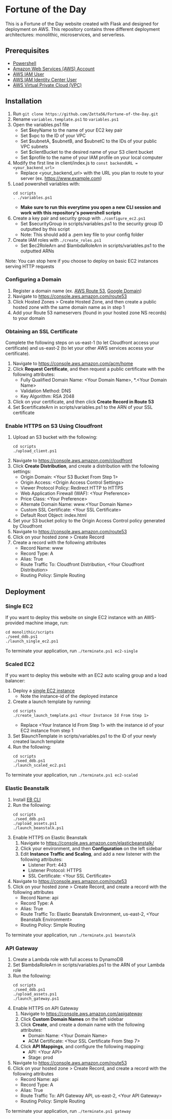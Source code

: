 # Fortune of the Day
This is a Fortune of the Day website created with Flask and designed for deployment on AWS. This repository contains three different deployment architectures: monolithic, microservices, and serverless.

## Prerequisites
- [Powershell](https://learn.microsoft.com/en-us/powershell/scripting/install/installing-powershell?view=powershell-7.3)
- [Amazon Web Services (AWS) Account](https://docs.aws.amazon.com/accounts/latest/reference/manage-acct-creating.html)
- [AWS IAM User](https://docs.aws.amazon.com/IAM/latest/UserGuide/id_users_create.html)
- [AWS IAM Identity Center User](https://docs.aws.amazon.com/singlesignon/latest/userguide/getting-started.html)
- [AWS Virtual Private Cloud (VPC)](https://docs.aws.amazon.com/directoryservice/latest/admin-guide/gsg_create_vpc.html)

## Installation
1. Run `git clone https://github.com/Zetta56/Fortune-of-the-Day.git`
2. Rename `variables.template.ps1` to `variables.ps1`
3. Open the variables.ps1 file
   - Set $keyName to the name of your EC2 key pair
   - Set $vpc to the ID of your VPC
   - Set $subnetA, $subnetB, and $subnetC to the IDs of your public VPC subnets
   - Set $clientBucket to the desired name of your S3 client bucket
   - Set $profile to the name of your IAM profile on your local computer
4. Modify the first line in client/index.js to `const backendURL = <your_backend_url>`
   - Replace <your_backend_url> with the URL you plan to route to your server (ex. https://www.example.com)
5. Load powershell variables with:
   ```
   cd scripts
   . ./variables.ps1
   ```
   - **Make sure to run this everytime you open a new CLI session and work with this repository's powershell scripts**
6. Create a key pair and security group with `./configure_ec2.ps1`
   - Set $securityGroup in scripts/variables.ps1 to the security group ID outputted by this script
   - Note: This should add a .pem key file to your config folder
7. Create IAM roles with `./create_roles.ps1`
   - Set $ec2RoleArn and $lambdaRoleArn in scripts/variables.ps1 to the outputted ARNs

Note: You can stop here if you choose to deploy on basic EC2 instances serving HTTP requests

### Configuring a Domain
1. Register a domain name (ex. [AWS Route 53](https://docs.aws.amazon.com/Route53/latest/DeveloperGuide/domain-register.html), [Google Domain](https://domains.google/))
2. Navigate to https://console.aws.amazon.com/route53
3. Click Hosted Zones > Create Hosted Zone, and then create a public hosted zone with the same domain name as in step 1
4. Add your Route 53 nameservers (found in your hosted zone NS records) to your domain

### Obtaining an SSL Certificate
Complete the following steps on us-east-1 (to let Cloudfront access your certificate) and us-east-2 (to let your other AWS services access your certificate).
1. Navigate to https://console.aws.amazon.com/acm/home
2. Click **Request Certificate**, and then request a public certificate with the following attributes:
   - Fully Qualified Domain Name: \<Your Domain Name\>, *.\<Your Domain Name\>
   - Validation Method: DNS
   - Key Algorithm: RSA 2048
3. Click on your certificate, and then click **Create Record in Route 53**
4. Set $certificateArn in scripts/variables.ps1 to the ARN of your SSL certificate

### Enable HTTPS on S3 Using Cloudfront
1. Upload an S3 bucket with the following:
   ```
   cd scripts
   ./upload_client.ps1
   ```
2. Navigate to https://console.aws.amazon.com/cloudfront
3. Click **Create Distribution**, and create a distribution with the following settings:
   - Origin Domain: \<Your S3 Bucket From Step 1\>
   - Origin Access: \<Origin Access Control Settings\>
   - Viewer Protocol Policy: Redirect HTTP to HTTPS
   - Web Application Firewall (WAF): \<Your Preference\>
   - Price Class: \<Your Preference\>
   - Alternate Domain Name: www.\<Your Domain Name\>
   - Custom SSL Certificate: \<Your SSL Certificate\>
   - Default Root Object: index.html
4. Set your S3 bucket policy to the Origin Access Control policy generated by Cloudfront
5. Navigate to https://console.aws.amazon.com/route53
6. Click on your hosted zone > Create Record
7. Create a record with the following attributes
   - Record Name: www
   - Record Type: A
   - Alias: True
   - Route Traffic To: Cloudfront Distribution, \<Your Cloudfront Distribution\>
   - Routing Policy: Simple Routing

## Deployment
### Single EC2
If you want to deploy this website on single EC2 instance with an AWS-provided machine image, run:
```
cd monolithic/scripts
./seed_ddb.ps1
./launch_single_ec2.ps1
```
To terminate your application, run `./terminate.ps1 ec2-single`

### Scaled EC2
If you want to deploy this website with an EC2 auto scaling group and a load balancer:

1. Deploy a [single EC2 instance](#single-ec2)
   - Note the instance-id of the deployed instance
2. Create a launch template by running: 
   ```
   cd scripts
   ./create_launch_template.ps1 <Your Instance Id From Step 1>
   ```
   - Replace \<Your Instance Id From Step 1\> with the instance id of your EC2 instance from step 1
3. Set $launchTemplate in scripts/variables.ps1 to the ID of your newly created launch template
4. Run the following:
   ```
   cd scripts
   ./seed_ddb.ps1
   ./launch_scaled_ec2.ps1
   ```
To terminate your application, run `./terminate.ps1 ec2-scaled`

### Elastic Beanstalk
1. Install [EB CLI](https://github.com/aws/aws-elastic-beanstalk-cli-setup)
2. Run the following:
   ```
   cd scripts
   ./seed_ddb.ps1
   ./upload_assets.ps1
   ./launch_beanstalk.ps1
   ```
3. Enable HTTPS on Elastic Beanstalk
   1. Navigate to https://console.aws.amazon.com/elasticbeanstalk/
   2. Click your environment, and then **Configuration** on the left sidebar
   3. Edit **Instance Traffic and Scaling**, and add a new listener with the following attributes:
      - Listener Port: 443
      - Listener Protocol: HTTPS
      - SSL Certificate: \<Your SSL Certificate\>
4. Navigate to https://console.aws.amazon.com/route53
5. Click on your hosted zone > Create Record, and create a record with the following attributes
   - Record Name: api
   - Record Type: A
   - Alias: True
   - Route Traffic To: Elastic Beanstalk Environment, us-east-2, \<Your Beanstalk Environment\>
   - Routing Policy: Simple Routing

To terminate your application, run `./terminate.ps1 beanstalk`

### API Gateway
1. Create a Lambda role with full access to DynamoDB
2. Set $lambdaRoleArn in scripts/variables.ps1 to the ARN of your Lambda role
3. Run the following:
   ```
   cd scripts
   ./seed_ddb.ps1
   ./upload_assets.ps1
   ./launch_gateway.ps1
   ```
4. Enable HTTPS on API Gateway
   1. Navigate to https://console.aws.amazon.com/apigateway
   2. Click **Custom Domain Names** on the left sidebar
   3. Click **Create**, and create a domain name with the following attributes:
      - Domain Name: \<Your Domain Name\>
      - ACM Certificate: \<Your SSL Certificate From Step 7\>
   4. Click **API Mappings**, and configure the following mapping:
      - API: \<Your API\>
      - Stage: prod
5. Navigate to https://console.aws.amazon.com/route53
7. Click on your hosted zone > Create Record, and create a record with the following attributes
   - Record Name: api
   - Record Type: A
   - Alias: True
   - Route Traffic To: API Gateway API, us-east-2, \<Your API Gateway\>
   - Routing Policy: Simple Routing

To terminate your application, run `./terminate.ps1 gateway`